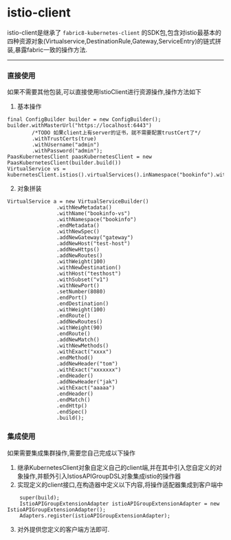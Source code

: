 # istio-client

istio-client是继承了 `fabric8-kubernetes-client` 的SDK包,包含对istio最基本的四种资源对象(Virtualservice,DestinationRule,Gateway,ServiceEntry)的链式拼装,暴露fabric一致的操作方法.

---
### 直接使用
如果不需要其他包装,可以直接使用IstioClient进行资源操作,操作方法如下

1. 基本操作
```
final ConfigBuilder builder = new ConfigBuilder();
builder.withMasterUrl("https://localhost:6443")
        /*TODO 如果client上有server的证书，就不需要配置trustCert了*/
        .withTrustCerts(true)
        .withUsername("admin")
        .withPassword("admin");
PaasKubernetesClient paasKubernetesClient = new PaasKubernetesClient(builder.build())
VirtualService vs = kubernetesClient.istios().virtualServices().inNamespace("bookinfo").withName("productpage").get();
```

2. 对象拼装

```
VirtualService a = new VirtualServiceBuilder()
                .withNewMetadata()
                .withName("bookinfo-vs")
                .withNamespace("bookinfo")
                .endMetadata()
                .withNewSpec()
                .addNewGateway("gateway")
                .addNewHost("test-host")
                .addNewHttps()
                .addNewRoutes()
                .withWeight(100)
                .withNewDestination()
                .withHost("testhost")
                .withSubset("v1")
                .withNewPort()
                .setNumber(8080)
                .endPort()
                .endDestination()
                .withWeight(100)
                .endRoute()
                .addNewRoutes()
                .withWeight(90)
                .endRoute()
                .addNewMatch()
                .withNewMethods()
                .withExact("xxxx")
                .endMethod()
                .addNewHeader("tom")
                .withExact("xxxxxxx")
                .endHeader()
                .addNewHeader("jak")
                .withExact("aaaaa")
                .endHeader()
                .endMatch()
                .endHttp()
                .endSpec()
                .build();
```

### 集成使用
如果需要集成集群操作,需要您自己完成以下操作
1. 继承KubernetesClient对象自定义自己的client端,并在其中引入您自定义的对象操作,并额外引入IstiosAPIGroupDSL对象集成istio的操作器
2. 实现定义的client接口,在构造器中定义以下内容,将操作适配器集成到客户端中
```
    super(build);
    IstioAPIGroupExtensionAdapter istioAPIGroupExtensionAdapter = new IstioAPIGroupExtensionAdapter();
    Adapters.register(istioAPIGroupExtensionAdapter);
```
3. 对外提供您定义的客户端方法即可.



